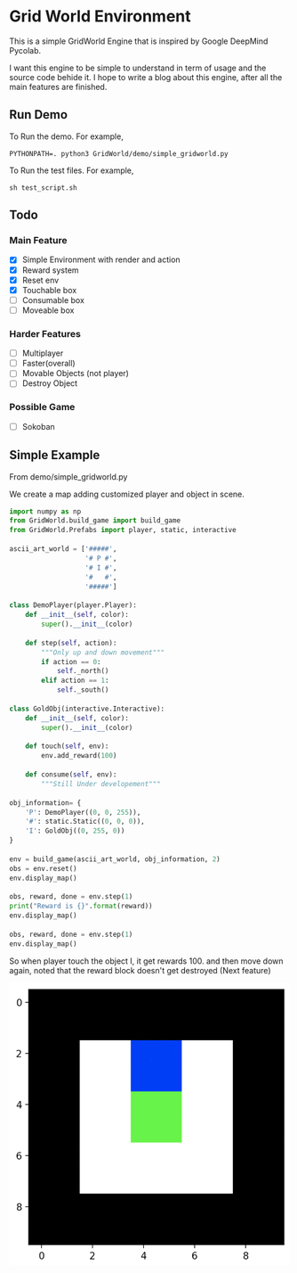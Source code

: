 # Grid World Environment

This is a simple GridWorld Engine that is inspired by Google DeepMind Pycolab. 

I want this engine to be simple to understand in term of usage and the source code behide it. I hope to write a blog about this engine, after all the main features are finished.

## Run Demo
To Run the demo. For example, 

```
PYTHONPATH=. python3 GridWorld/demo/simple_gridworld.py
```

To Run the test files. For example, 

```
sh test_script.sh
```

## Todo

### Main Feature 
- [x] Simple Environment with render and action
- [x] Reward system
- [x] Reset env
- [x] Touchable box
- [ ] Consumable box
- [ ] Moveable box

### Harder Features 
- [ ] Multiplayer
- [ ] Faster(overall)
- [ ] Movable Objects (not player)
- [ ] Destroy Object

### Possible Game 
- [ ] Sokoban 

## Simple Example
From demo/simple_gridworld.py

We create a map adding customized player and object in scene.

```python
import numpy as np
from GridWorld.build_game import build_game
from GridWorld.Prefabs import player, static, interactive

ascii_art_world = ['#####',
                   '# P #',
                   '# I #',
                   '#   #',
                   '#####']

class DemoPlayer(player.Player):
    def __init__(self, color):
        super().__init__(color)

    def step(self, action):
        """Only up and down movement"""
        if action == 0:
            self._north()
        elif action == 1:
            self._south()

class GoldObj(interactive.Interactive):
    def __init__(self, color):
        super().__init__(color)

    def touch(self, env):
        env.add_reward(100)

    def consume(self, env):
        """Still Under developement"""

obj_information= {
    'P': DemoPlayer((0, 0, 255)),
    '#': static.Static((0, 0, 0)),
    'I': GoldObj((0, 255, 0))
}

env = build_game(ascii_art_world, obj_information, 2)
obs = env.reset()
env.display_map()

obs, reward, done = env.step(1)
print("Reward is {}".format(reward))
env.display_map()

obs, reward, done = env.step(1)
env.display_map()

```
So when player touch the object I, it get rewards 100.
and then move down again, noted that the reward block doesn't get destroyed (Next feature)

![Alt Text](pics/simple_grid_animation.gif)
